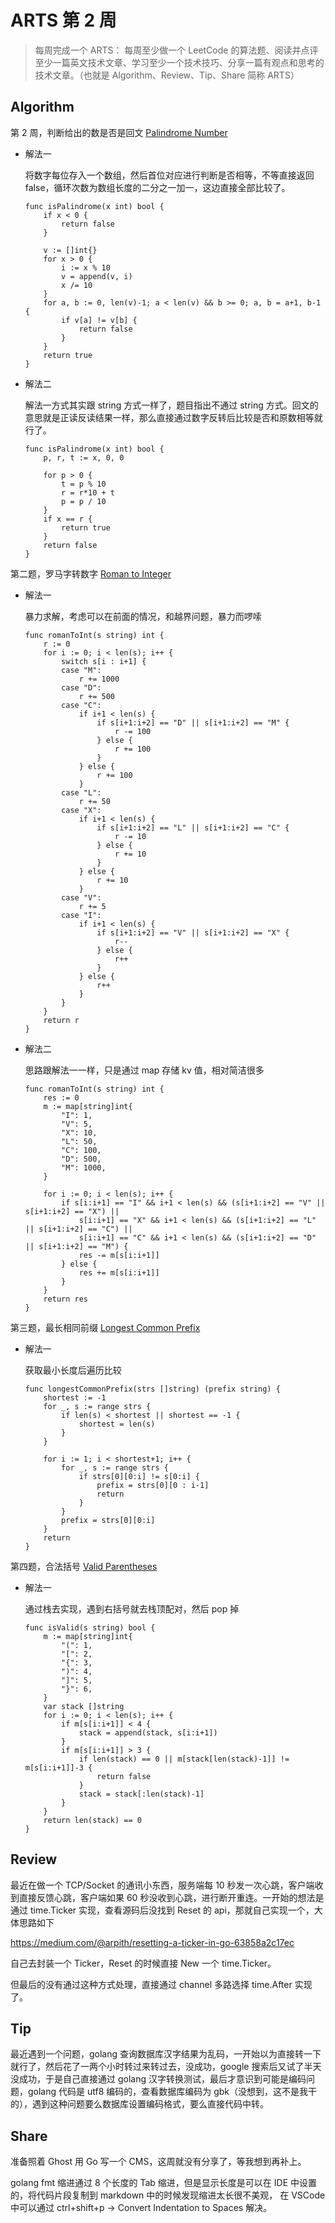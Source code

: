 # ARTS 第 2 周

> 每周完成一个 ARTS： 每周至少做一个 LeetCode 的算法题、阅读并点评至少一篇英文技术文章、学习至少一个技术技巧、分享一篇有观点和思考的技术文章。（也就是 Algorithm、Review、Tip、Share 简称 ARTS）

## Algorithm

第 2 周，判断给出的数是否是回文 [Palindrome Number](https://leetcode.com/problems/palindrome-number/)

* 解法一

    将数字每位存入一个数组，然后首位对应进行判断是否相等，不等直接返回 false，循环次数为数组长度的二分之一加一，这边直接全部比较了。

    ```
    func isPalindrome(x int) bool {
        if x < 0 {
            return false
        }

        v := []int{}
        for x > 0 {
            i := x % 10
            v = append(v, i)
            x /= 10
        }
        for a, b := 0, len(v)-1; a < len(v) && b >= 0; a, b = a+1, b-1 {
            if v[a] != v[b] {
                return false
            }
        }
        return true
    }
    ```

* 解法二

    解法一方式其实跟 string 方式一样了，题目指出不通过 string 方式。回文的意思就是正读反读结果一样，那么直接通过数字反转后比较是否和原数相等就行了。

    ```
    func isPalindrome(x int) bool {
        p, r, t := x, 0, 0

        for p > 0 {
            t = p % 10
            r = r*10 + t
            p = p / 10
        }
        if x == r {
            return true
        }
        return false
    }
    ```

第二题，罗马字转数字 [Roman to Integer](https://leetcode.com/problems/roman-to-integer/)

* 解法一

    暴力求解，考虑可以在前面的情况，和越界问题，暴力而啰嗦

    ```
    func romanToInt(s string) int {
        r := 0
        for i := 0; i < len(s); i++ {
            switch s[i : i+1] {
            case "M":
                r += 1000
            case "D":
                r += 500
            case "C":
                if i+1 < len(s) {
                    if s[i+1:i+2] == "D" || s[i+1:i+2] == "M" {
                        r -= 100
                    } else {
                        r += 100
                    }
                } else {
                    r += 100
                }
            case "L":
                r += 50
            case "X":
                if i+1 < len(s) {
                    if s[i+1:i+2] == "L" || s[i+1:i+2] == "C" {
                        r -= 10
                    } else {
                        r += 10
                    }
                } else {
                    r += 10
                }
            case "V":
                r += 5
            case "I":
                if i+1 < len(s) {
                    if s[i+1:i+2] == "V" || s[i+1:i+2] == "X" {
                        r--
                    } else {
                        r++
                    }
                } else {
                    r++
                }
            }
        }
        return r
    }
    ```

* 解法二

    思路跟解法一一样，只是通过 map 存储 kv 值，相对简洁很多

    ```
    func romanToInt(s string) int {
        res := 0
        m := map[string]int{
            "I": 1,
            "V": 5,
            "X": 10,
            "L": 50,
            "C": 100,
            "D": 500,
            "M": 1000,
        }

        for i := 0; i < len(s); i++ {
            if s[i:i+1] == "I" && i+1 < len(s) && (s[i+1:i+2] == "V" || s[i+1:i+2] == "X") ||
                s[i:i+1] == "X" && i+1 < len(s) && (s[i+1:i+2] == "L" || s[i+1:i+2] == "C") ||
                s[i:i+1] == "C" && i+1 < len(s) && (s[i+1:i+2] == "D" || s[i+1:i+2] == "M") {
                res -= m[s[i:i+1]]
            } else {
                res += m[s[i:i+1]]
            }
        }
        return res
    }
    ```

第三题，最长相同前缀 [Longest Common Prefix](https://leetcode.com/problems/longest-common-prefix/)

* 解法一

    获取最小长度后遍历比较

    ```
    func longestCommonPrefix(strs []string) (prefix string) {
        shortest := -1
        for _, s := range strs {
            if len(s) < shortest || shortest == -1 {
                shortest = len(s)
            }
        }

        for i := 1; i < shortest+1; i++ {
            for _, s := range strs {
                if strs[0][0:i] != s[0:i] {
                    prefix = strs[0][0 : i-1]
                    return
                }
            }
            prefix = strs[0][0:i]
        }
        return
    }
    ```

第四题，合法括号 [Valid Parentheses](https://leetcode.com/problems/valid-parentheses/)

* 解法一

    通过栈去实现，遇到右括号就去栈顶配对，然后 pop 掉

    ```
    func isValid(s string) bool {
        m := map[string]int{
            "(": 1,
            "[": 2,
            "{": 3,
            ")": 4,
            "]": 5,
            "}": 6,
        }
        var stack []string
        for i := 0; i < len(s); i++ {
            if m[s[i:i+1]] < 4 {
                stack = append(stack, s[i:i+1])
            }
            if m[s[i:i+1]] > 3 {
                if len(stack) == 0 || m[stack[len(stack)-1]] != m[s[i:i+1]]-3 {
                    return false
                }
                stack = stack[:len(stack)-1]
            }
        }
        return len(stack) == 0
    }
    ```

## Review

最近在做一个 TCP/Socket 的通讯小东西，服务端每 10 秒发一次心跳，客户端收到直接反馈心跳，客户端如果 60 秒没收到心跳，进行断开重连。一开始的想法是通过 time.Ticker 实现，查看源码后没找到 Reset 的 api，那就自己实现一个，大体思路如下

https://medium.com/@arpith/resetting-a-ticker-in-go-63858a2c17ec

自己去封装一个 Ticker，Reset 的时候直接 New 一个 time.Ticker。

但最后的没有通过这种方式处理，直接通过 channel 多路选择 time.After 实现了。

## Tip

最近遇到一个问题，golang 查询数据库汉字结果为乱码，一开始以为直接转一下就行了，然后花了一两个小时转过来转过去，没成功，google 搜索后又试了半天没成功，于是自己直接通过 golang 汉字转换测试，最后才意识到可能是编码问题，golang 代码是 utf8 编码的，查看数据库编码为 gbk（没想到，这不是我干的），遇到这种问题要么数据库设置编码格式，要么直接代码中转。

## Share

准备照着 Ghost 用 Go 写一个 CMS，这周就没有分享了，等我想到再补上。

golang fmt 缩进通过 8 个长度的 Tab 缩进，但是显示长度是可以在 IDE 中设置的，将代码片段复制到 markdown 中的时候发现缩进太长很不美观， 在 VSCode 中可以通过 ctrl+shift+p -> Convert Indentation to Spaces 解决。
